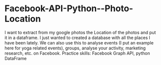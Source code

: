 # Facebook-API-Python--Photo-Location
I want to extract from my google photos the Location of the photos and put it in a dataframe. I just wanted to created a database with all the places I have been lately.   We can also use this to analyse events (I put an example here for yoga related events), groups, analyse your activity, marketing research, etc. on Facebook.   Practice skills: Facebook Graph API, python DataFrame 
